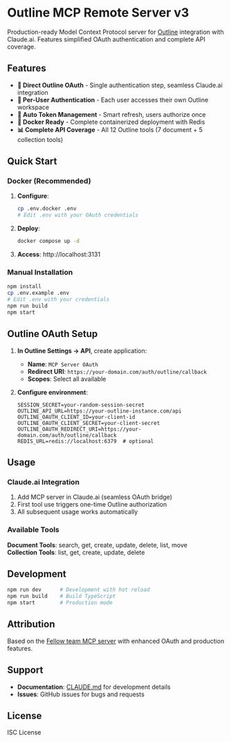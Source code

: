 # Outline MCP Remote Server v3

Production-ready Model Context Protocol server for [Outline](https://www.getoutline.com/) integration with Claude.ai. Features simplified OAuth authentication and complete API coverage.

## Features

- **🔐 Direct Outline OAuth** - Single authentication step, seamless Claude.ai integration
- **👤 Per-User Authentication** - Each user accesses their own Outline workspace
- **🔄 Auto Token Management** - Smart refresh, users authorize once
- **🐳 Docker Ready** - Complete containerized deployment with Redis
- **📊 Complete API Coverage** - All 12 Outline tools (7 document + 5 collection tools)

## Quick Start

### Docker (Recommended)

1. **Configure**:
   ```bash
   cp .env.docker .env
   # Edit .env with your OAuth credentials
   ```

2. **Deploy**:
   ```bash
   docker compose up -d
   ```

3. **Access**: http://localhost:3131

### Manual Installation

```bash
npm install
cp .env.example .env
# Edit .env with your credentials
npm run build
npm start
```

## Outline OAuth Setup

1. **In Outline Settings → API**, create application:
   - **Name**: `MCP Server OAuth`
   - **Redirect URI**: `https://your-domain.com/auth/outline/callback`
   - **Scopes**: Select all available

2. **Configure environment**:
   ```env
   SESSION_SECRET=your-random-session-secret
   OUTLINE_API_URL=https://your-outline-instance.com/api
   OUTLINE_OAUTH_CLIENT_ID=your-client-id
   OUTLINE_OAUTH_CLIENT_SECRET=your-client-secret
   OUTLINE_OAUTH_REDIRECT_URI=https://your-domain.com/auth/outline/callback
   REDIS_URL=redis://localhost:6379  # optional
   ```

## Usage

### Claude.ai Integration
1. Add MCP server in Claude.ai (seamless OAuth bridge)
2. First tool use triggers one-time Outline authorization
3. All subsequent usage works automatically

### Available Tools
**Document Tools**: search, get, create, update, delete, list, move  
**Collection Tools**: list, get, create, update, delete

## Development

```bash
npm run dev      # Development with hot reload
npm run build    # Build TypeScript
npm start        # Production mode
```

## Attribution

Based on the [Fellow team MCP server](https://github.com/fellowapp/mcp-outline) with enhanced OAuth and production features.

## Support

- **Documentation**: [CLAUDE.md](./CLAUDE.md) for development details
- **Issues**: GitHub issues for bugs and requests

## License

ISC License